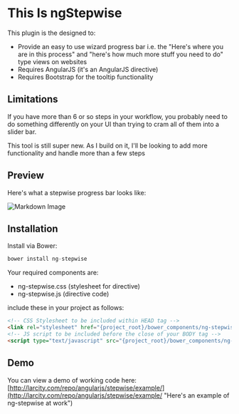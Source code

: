 # This Is ngStepwise
This plugin is the designed to:
- Provide an easy to use wizard progress bar i.e. the "Here's where you are in this process" and "here's how much more stuff you need to do" type views on websites 
- Requires AngularJS (it's an AngularJS directive)
- Requires Bootstrap for the tooltip functionality 

## Limitations
If you have more than 6 or so steps in your workflow, you probably need to do something differently on your UI than trying to cram all of them into a slider bar. 

This tool is still super new. As I build on it, I'll be looking to add more functionality and handle more than a few steps

## Preview

Here's what a stepwise progress bar looks like:

![Markdown Image](https://storage.googleapis.com/com-larcity-static/shadowbox/ng-stepwise-example.png "Here's what an implementation looks like!")

## Installation

Install via Bower: 

````javascript
bower install ng-stepwise
````

Your required components are:

- ng-stepwise.css (stylesheet for directive)
- ng-stepwise.js (directive code)

include these in your project as follows:

````html
<!-- CSS Stylesheet to be included within HEAD tag -->
<link rel="stylesheet" href="{project_root}/bower_components/ng-stepwise/ng-stepwise.css" />
<!-- JS script to be included before the close of your BODY tag -->
<script type="text/javascript" src="{project_root}/bower_components/ng-stepwise/ng-stepwise.js"></script>
````

## Demo

You can view a demo of working code here: [http://larcity.com/repo/angularjs/stepwise/example/](http://larcity.com/repo/angularjs/stepwise/example/ "Here's an example of ng-stepwise at work")